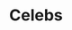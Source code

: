 ---
title: Celebs
crosslinks:
- WatchItForThePlot
- NavelNSFW
- TTDSWAD
- IAmA
- AskReddit
- ElyseDufour
- alexandradaddario
- Annie_Wersching
- todayilearned
- NudityReviews
- KellyBrook
- AmandaCerny
- maisiewilliams
- Laurencohan
- ChloeBennet
- OldSchoolCool
- xkcd
- AlisonBrie
- kateupton
- CringeAnarchy
---